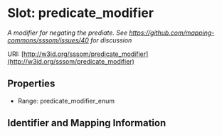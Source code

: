 # Slot: predicate_modifier
_A modifier for negating the prediate. See https://github.com/mapping-commons/sssom/issues/40 for discussion_


URI: [http://w3id.org/sssom/predicate_modifier](http://w3id.org/sssom/predicate_modifier)



<!-- no inheritance hierarchy -->


## Properties

 * Range: predicate_modifier_enum



## Identifier and Mapping Information





